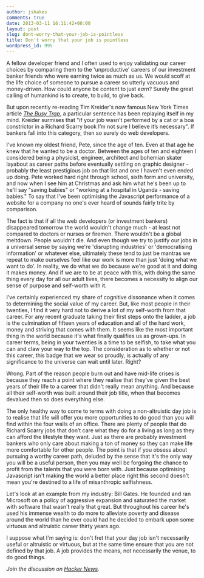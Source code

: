 ```yaml
---
author: jshakes
comments: true
date: 2013-03-11 16:11:42+00:00
layout: post
slug: dont-worry-that-your-job-is-pointless
title: Don't worry that your job is pointless
wordpress_id: 995
---
```


A fellow developer friend and I often used to enjoy validating our career choices by comparing them to the 'unproductive' careers of our investment banker friends who were earning twice as much as us. We would scoff at the life choice of someone to pursue a career so utterly vacuous and money-driven. How could anyone be content to just _earn_? Surely the great calling of humankind is to create, to build, to give back.

But upon recently re-reading Tim Kreider's now famous New York Times article [_The Busy Trap_](http://opinionator.blogs.nytimes.com/2012/06/30/the-busy-trap/), a particular sentence has been replaying itself in my mind. Kreider surmises that "if your job wasn’t performed by a cat or a boa constrictor in a Richard Scarry book I’m not sure I believe it’s necessary". If bankers fall into this category, then so surely do web developers.

I've known my oldest friend, Pete, since the age of ten. Even at that age he knew that he wanted to be a doctor. Between the ages of ten and eighteen I considered being a physicist, engineer, architect and bohemian skater layabout as career paths before eventually settling on graphic designer - probably the least prestigious job on that list and one I haven't even ended up doing. Pete worked hard right through school, sixth form and university, and now when I see him at Christmas and ask him what he's been up to he'll say "saving babies" or "working at a hospital in Uganda - saving babies." To say that I've been optimising the Javascript performance of a website for a company no one's ever heard of sounds fairly trite by comparison.

The fact is that if all the web developers (or investment bankers) disappeared tomorrow the world wouldn't change much - at least not compared to doctors or nurses or firemen. There wouldn't be a global meltdown. People wouldn't die. And even though we try to justify our jobs in a universal sense by saying we're 'disrupting industries' or 'democratising information' or whatever else, ultimately these tend to just be mantras we repeat to make ourselves feel like our work is more than just 'doing what we want to do'. In reality, we do what we do because we're good at it and doing it makes money. And if we are to be at peace with this, with doing the same thing every day for all our adult lives, there becomes a necessity to align our sense of purpose and self-worth with it.

I’ve certainly experienced my share of cognitive dissonance when it comes to determining the social value of my career. But, like most people in their twenties, I find it very hard not to derive a lot of my self-worth from that career. For any recent graduate taking their first steps onto the ladder, a job is the culmination of fifteen years of education and all of the hard work, money and striving that comes with them. It seems like the most important thing in the world because it's what finally qualifies us as grown-ups. In career terms, being in your twenties is a time to be selfish, to take what you can and claw your way to the top. The consideration as to whether or not this career, this badge that we wear so proudly, is actually of any significance to the universe can wait until later. Right?

Wrong. Part of the reason people burn out and have mid-life crises is because they reach a point where they realise that they've given the best years of their life to a career that didn't really mean anything. And because all their self-worth was built around their job title, when that becomes devalued then so does everything else.

The only healthy way to come to terms with doing a non-altruistic day job is to realise that life will offer you more opportunities to do good than you will find within the four walls of an office. There are plenty of people that do Richard Scarry jobs that don’t care what they do for a living as long as they can afford the lifestyle they want. Just as there are probably investment bankers who only care about making a ton of money so they can make life more comfortable for other people. The point is that if you obsess about pursuing a worthy career path, deluded by the sense that it's the only way you will be a useful person, then you may well be forgoing the chance to profit from the talents that you were born with. Just because optimising Javascript isn't making the world a better place right this second doesn't mean you're destined to a life of misanthropic selfishness.

Let's look at an example from my industry: Bill Gates. He founded and ran Microsoft on a policy of aggressive expansion and saturated the market with software that wasn't really that great. But throughout his career he's used his immense wealth to do more to alleviate poverty and disease around the world than he ever could had he decided to embark upon some virtuous and altruistic career thirty years ago.

I suppose what I'm saying is: don't fret that your day job isn't necessarily useful or altruistic or virtuous, but at the same time ensure that you are not defined by that job. A job provides the means, not necessarily the venue, to do good things.

_Join the discussion on [Hacker News](https://news.ycombinator.com/item?id=5374387)._
